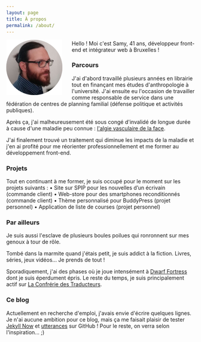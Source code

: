 ```yaml
---
layout: page
title: À propos
permalink: /about/
---
```


<span style="float: left; margin-right: 5%;">![Photo CV.png](https://raw.githubusercontent.com/Yoplala/yoplala.github.io/master/images/PhotoCV.png)</span>



<span style="padding-top: 20%">Hello ! Moi c'est Samy, 41 ans, développeur front-end et intégrateur web à Bruxelles !</span>

	
<span style="display: block; clear: both;"> </span>
### Parcours

J'ai d'abord travaillé plusieurs années en librairie tout en finançant mes études d'anthropologie à l'université. J'ai ensuite eu l'occasion de travailler comme responsable de service dans une fédération de centres de planning familial (défense politique et activités publiques). 

Après ça, j'ai malheureusement été sous congé d'invalidé de longue durée à cause d'une maladie peu connue : [l'algie vasculaire de la face](https://fr.wikipedia.org/wiki/Algie_vasculaire_de_la_face).

J'ai finalement trouvé un traitement qui diminue les impacts de la maladie et j'en ai profité pour me réorienter professionnellement et me former au développement front-end. 


### Projets

Tout en continuant à me former, je suis occupé pour le moment sur les projets suivants :
• Site sur SPIP pour les nouvelles d’un écrivain (commande client)
• Web-store pour des smartphones reconditionnés (commande client)
• Thème personnalisé pour BuddyPress (projet personnel)
• Application de liste de courses (projet personnel)


### Par ailleurs

Je suis aussi l'esclave de plusieurs boules poilues qui ronronnent sur mes genoux à tour de rôle.

Tombé dans la marmite quand j'étais petit, je suis addict à la fiction. Livres, séries, jeux vidéos... Je prends de tout !

Sporadiquement, j'ai des phases où je joue intensément à [Dwarf Fortress](https://www.bay12games.com/dwarves/) dont je suis éperdument épris. Le reste du temps, je suis principalement actif sur [La Confrérie des Traducteurs](https://www.confrerie-des-traducteurs.fr/).


### Ce blog

Actuellement en recherche d'emploi, j'avais envie d'écrire quelques lignes. Je n'ai aucune ambition pour ce blog, mais ça me faisait plaisir de tester [Jekyll Now](https://github.com/barryclark/jekyll-now) et [utterances](https://utteranc.es/) sur GitHub ! Pour le reste, on verra selon l'inspiration... ;)
